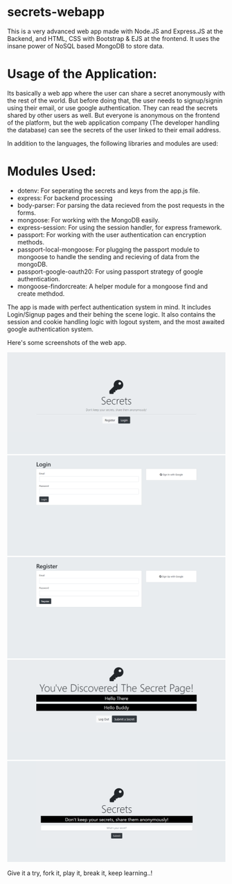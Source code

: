 # secrets-webapp

This is a very advanced web app made with Node.JS and Express.JS at the Backend, and HTML, CSS with Bootstrap & EJS at the frontend.
It uses the insane power of NoSQL based MongoDB to store data.

# Usage of the Application:
Its basically a web app where the user can share a secret anonymously with the rest of the world. But before doing that, the user needs to signup/signin using their email, or use google authentication. They can read the secrets shared by other users as well. But everyone is anonymous on the frontend of the platform, but the web application company (The developer handling the database) can see the secrets of the user linked to their email address.

In addition to the languages, the following libraries and modules are used:

# Modules Used:
- dotenv: For seperating the secrets and keys from the app.js file.
- express: For backend processing
- body-parser: For parsing the data recieved from the post requests in the forms.
- mongoose: For working with the MongoDB easily.
- express-session: For using the session handler, for express framework.
- passport: For working with the user authentication can encryption methods.
- passport-local-mongoose: For plugging the passport module to mongoose to handle the sending and recieving of data from the mongoDB.
- passport-google-oauth20: For using passport strategy of google authentication.
- mongoose-findorcreate: A helper module for a mongoose find and create methdod.

The app is made with perfect authentication system in mind. It includes Login/Signup pages and their behing the scene logic. It also contains the session and cookie handling logic with logout system, and the most awaited google authentication system.

Here's some screenshots of the web app.

![Homepage](https://github.com/anshgoyalevil/secrets-webapp/blob/master/Screenshots/homepage.PNG)
![Login Page](https://github.com/anshgoyalevil/secrets-webapp/blob/master/Screenshots/login_page.PNG)
![Register Page](https://github.com/anshgoyalevil/secrets-webapp/blob/master/Screenshots/register_page.PNG)
![Secrets Page](https://github.com/anshgoyalevil/secrets-webapp/blob/master/Screenshots/secrets_page.PNG)
![Submit a Secret Page](https://github.com/anshgoyalevil/secrets-webapp/blob/master/Screenshots/submit_a_secret_page.PNG)

Give it a try, fork it, play it, break it, keep learning..!
